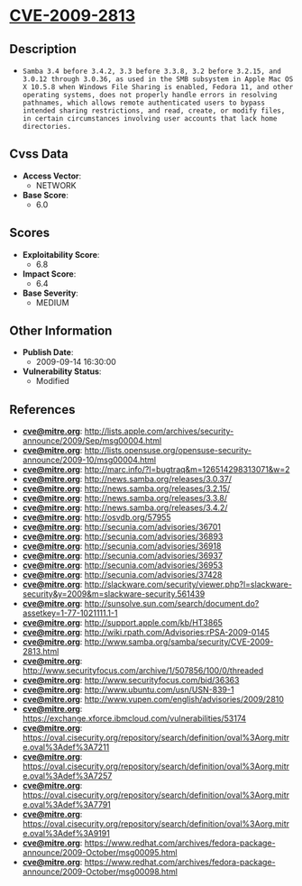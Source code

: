 
# [CVE-2009-2813](https://cve.mitre.org/cgi-bin/cvename.cgi?name=CVE-2009-2813)

## Description

- `Samba 3.4 before 3.4.2, 3.3 before 3.3.8, 3.2 before 3.2.15, and 3.0.12 through 3.0.36, as used in the SMB subsystem in Apple Mac OS X 10.5.8 when Windows File Sharing is enabled, Fedora 11, and other operating systems, does not properly handle errors in resolving pathnames, which allows remote authenticated users to bypass intended sharing restrictions, and read, create, or modify files, in certain circumstances involving user accounts that lack home directories.`

## Cvss Data

- **Access Vector**:
  - NETWORK
- **Base Score**:
  - 6.0

## Scores

- **Exploitability Score**:
  - 6.8
- **Impact Score**:
  - 6.4
- **Base Severity**:
  - MEDIUM

## Other Information

- **Publish Date**:
  - 2009-09-14 16:30:00
- **Vulnerability Status**:
  - Modified

## References

- **cve@mitre.org**: http://lists.apple.com/archives/security-announce/2009/Sep/msg00004.html
- **cve@mitre.org**: http://lists.opensuse.org/opensuse-security-announce/2009-10/msg00004.html
- **cve@mitre.org**: http://marc.info/?l=bugtraq&m=126514298313071&w=2
- **cve@mitre.org**: http://news.samba.org/releases/3.0.37/
- **cve@mitre.org**: http://news.samba.org/releases/3.2.15/
- **cve@mitre.org**: http://news.samba.org/releases/3.3.8/
- **cve@mitre.org**: http://news.samba.org/releases/3.4.2/
- **cve@mitre.org**: http://osvdb.org/57955
- **cve@mitre.org**: http://secunia.com/advisories/36701
- **cve@mitre.org**: http://secunia.com/advisories/36893
- **cve@mitre.org**: http://secunia.com/advisories/36918
- **cve@mitre.org**: http://secunia.com/advisories/36937
- **cve@mitre.org**: http://secunia.com/advisories/36953
- **cve@mitre.org**: http://secunia.com/advisories/37428
- **cve@mitre.org**: http://slackware.com/security/viewer.php?l=slackware-security&y=2009&m=slackware-security.561439
- **cve@mitre.org**: http://sunsolve.sun.com/search/document.do?assetkey=1-77-1021111.1-1
- **cve@mitre.org**: http://support.apple.com/kb/HT3865
- **cve@mitre.org**: http://wiki.rpath.com/Advisories:rPSA-2009-0145
- **cve@mitre.org**: http://www.samba.org/samba/security/CVE-2009-2813.html
- **cve@mitre.org**: http://www.securityfocus.com/archive/1/507856/100/0/threaded
- **cve@mitre.org**: http://www.securityfocus.com/bid/36363
- **cve@mitre.org**: http://www.ubuntu.com/usn/USN-839-1
- **cve@mitre.org**: http://www.vupen.com/english/advisories/2009/2810
- **cve@mitre.org**: https://exchange.xforce.ibmcloud.com/vulnerabilities/53174
- **cve@mitre.org**: https://oval.cisecurity.org/repository/search/definition/oval%3Aorg.mitre.oval%3Adef%3A7211
- **cve@mitre.org**: https://oval.cisecurity.org/repository/search/definition/oval%3Aorg.mitre.oval%3Adef%3A7257
- **cve@mitre.org**: https://oval.cisecurity.org/repository/search/definition/oval%3Aorg.mitre.oval%3Adef%3A7791
- **cve@mitre.org**: https://oval.cisecurity.org/repository/search/definition/oval%3Aorg.mitre.oval%3Adef%3A9191
- **cve@mitre.org**: https://www.redhat.com/archives/fedora-package-announce/2009-October/msg00095.html
- **cve@mitre.org**: https://www.redhat.com/archives/fedora-package-announce/2009-October/msg00098.html
